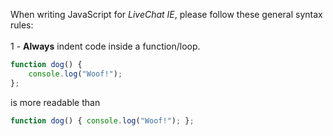 When writing JavaScript for <em>LiveChat IE</em>, please follow these general syntax rules:
<br>
<br>
1 - <b>Always</b> indent code inside a function/loop.
```javascript
function dog() {
    console.log("Woof!");
};
```
is more readable than
```javascript
function dog() { console.log("Woof!"); };
```
